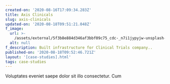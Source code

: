 ```yaml
---
created-on: '2020-08-16T17:09:34.283Z'
title: Axis Clinicals
slug: axis-clinicals
updated-on: '2020-08-18T09:51:21.048Z'
f_image:
  url: >-
    /assets/external/5f3b8e884d346af3bbf09c75_cdc-_n7i1jypyjw-unsplash-p-2000.jpeg
  alt: null
f_description: Built infrastructure for Clinical Trials company..
published-on: '2020-08-18T09:52:46.721Z'
layout: '[case-studies].html'
tags: case-studies
---
```


Voluptates eveniet saepe dolor sit illo consectetur. Cum

‍
